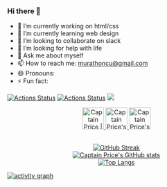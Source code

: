 ### Hi there 👋
- 🔭 I’m currently working on html/css
- 🌱 I’m currently learning web design
- 👯 I’m looking to collaborate on slack
- 🤔 I’m looking for help with life
- 💬 Ask me about myself
- 📫 How to reach me: murathoncu@gmail.com
- 😄 Pronouns:
- ⚡ Fun fact: 

 [![Actions Status](https://github.com/murathudavendigar/murathudavendigar/workflows/wakatime-stats/badge.svg)](https://github.com/murathudavendigar/murathudavendigar/actions)
  [![Actions Status](https://github.com/murathudavendigar/murathudavendigar/workflows/update-gh-activity/badge.svg)](https://github.com/murathudavendigar/murathudavendigar/actions)
  ![](https://visitor-badge.glitch.me/badge?page_id=murathudavendigar.murathudavendigar)

<div align="center">
 <a href="https://twitter.com/murathoncu">
  <img alt="Captain Price | Twitter" width="50px" src="https://user-images.githubusercontent.com/43545812/144034996-602b144a-16e1-41cc-99e7-c6040b20dcaf.png"/>
</a>
<a href="https://www.linkedin.com/in/murat-h%C3%BCdavendig%C3%A2r-%C3%B6nc%C3%BC-232749246/">
  <img alt="Captain Price's LinkdeIN" width="50px" src="https://user-images.githubusercontent.com/43545812/144035037-0f415fc7-9f96-4517-a370-ccc6e78a714b.png" />
</a>
<a href="https://www.instagram.com/m_hdavendigr/?hl=tr">
  <img alt="Captain Price's Instagram" width="50px" src="https://user-images.githubusercontent.com/43545812/144035088-0dfb165f-8fe0-4d13-896c-876c29d2b128.png" />
</a>             <br>
 
  <br>

[![GitHub Streak](https://github-readme-streak-stats.herokuapp.com/?user=murathudavendigar)](https://git.io/streak-stats)   <br>
[![Captain Price's GitHub stats](https://github-readme-stats.vercel.app/api?username=murathudavendigar&theme=dark&show_icons=true)](https://github.com/murathudavendigar/github-readme-stats)   <br>
[![Top Langs](https://github-readme-stats.vercel.app/api/top-langs/?username=murathudavendigar)](https://github.com/anuraghazra/github-readme-stats)   <br>

  </div>
  
 
[![activity graph](https://activity-graph.herokuapp.com/graph?username=murathudavendigar&custom_title=Price's%20activity%20graph&theme=github-light&hide_border=true)](https://github.com/ashutosh00710/github-readme-activity-graph)
